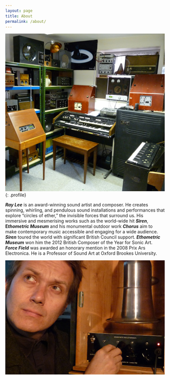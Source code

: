 ```yaml
---
layout: page
title: About
permalink: /about/
---
```



![](/uploads/versions/P1070507---x438-0-2771-2736-1098-1084x---.JPG "Ray Lee"){: .profile}

***Ray Lee*** is an award-winning sound artist and composer. He creates spinning, whirling, and pendulous sound installations and performances that explore “circles of ether,” the invisible forces that surround us. His immersive and mesmerising works such as the world-wide hit ***Siren***, **E*thometric Museum***&nbsp;and his monumental outdoor work ***Chorus*** aim to make contemporary music accessible and engaging for a wide audience. ***Siren*** toured the world with significant British Council support. ***Ethometric Museum***&nbsp;won him the 2012 British Composer of the Year for Sonic Art. ***Force Field***&nbsp;was awarded an honorary mention in the 2008 Prix Ars Electronica. He is a Professor of Sound Art at Oxford Brookes University.

![](/uploads/versions/electric1---x----1983-1417x---.jpg)